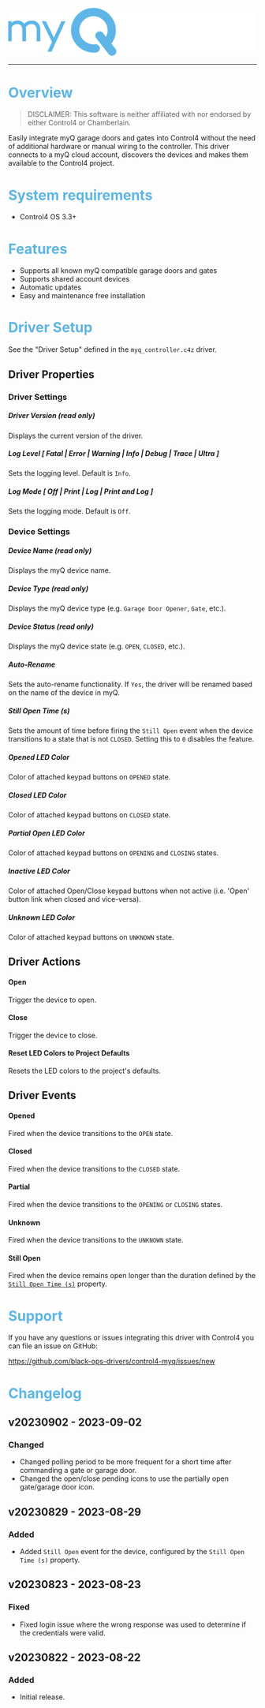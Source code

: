 ![myQ](images/header.png)

---

# <span style="color:#5EB5E6">Overview</span>

> DISCLAIMER: This software is neither affiliated with nor endorsed by either
> Control4 or Chamberlain.

Easily integrate myQ garage doors and gates into Control4 without the need of
additional hardware or manual wiring to the controller. This driver connects to
a myQ cloud account, discovers the devices and makes them available to the
Control4 project.

# <span style="color:#5EB5E6">System requirements</span>

- Control4 OS 3.3+

# <span style="color:#5EB5E6">Features</span>

- Supports all known myQ compatible garage doors and gates
- Supports shared account devices
- Automatic updates
- Easy and maintenance free installation

# <span style="color:#5EB5E6">Driver Setup</span>

See the "Driver Setup" defined in the `myq_controller.c4z` driver.

## Driver Properties

### Driver Settings

##### Driver Version (read only)

Displays the current version of the driver.

##### Log Level [ Fatal | Error | Warning | **_Info_** | Debug | Trace | Ultra ]

Sets the logging level. Default is `Info`.

##### Log Mode [ **_Off_** | Print | Log | Print and Log ]

Sets the logging mode. Default is `Off`.

### Device Settings

##### Device Name (read only)

Displays the myQ device name.

##### Device Type (read only)

Displays the myQ device type (e.g. `Garage Door Opener`, `Gate`, etc.).

##### Device Status (read only)

Displays the myQ device state (e.g. `OPEN`, `CLOSED`, etc.).

##### Auto-Rename

Sets the auto-rename functionality. If `Yes`, the driver will be renamed based
on the name of the device in myQ.

##### Still Open Time (s)

Sets the amount of time before firing the `Still Open` event when the device
transitions to a state that is not `CLOSED`. Setting this to `0` disables the
feature.

##### Opened LED Color

Color of attached keypad buttons on `OPENED` state.

##### Closed LED Color

Color of attached keypad buttons on `CLOSED` state.

##### Partial Open LED Color

Color of attached keypad buttons on `OPENING` and `CLOSING` states.

##### Inactive LED Color

Color of attached Open/Close keypad buttons when not active (i.e. 'Open' button
link when closed and vice-versa).

##### Unknown LED Color

Color of attached keypad buttons on `UNKNOWN` state.

## Driver Actions

#### Open

Trigger the device to open.

#### Close

Trigger the device to close.

#### Reset LED Colors to Project Defaults

Resets the LED colors to the project's defaults.

## Driver Events

#### Opened

Fired when the device transitions to the `OPEN` state.

#### Closed

Fired when the device transitions to the `CLOSED` state.

#### Partial

Fired when the device transitions to the `OPENING` or `CLOSING` states.

#### Unknown

Fired when the device transitions to the `UNKNOWN` state.

#### Still Open

Fired when the device remains open longer than the duration defined by the
[`Still Open Time (s)`](#still-open-time-s) property.

# <span style="color:#5EB5E6">Support</span>

If you have any questions or issues integrating this driver with Control4 you
can file an issue on GitHub:

https://github.com/black-ops-drivers/control4-myq/issues/new

# <span style="color:#5EB5E6">Changelog</span>

[//]: # "## v[Version] - YYY-MM-DD"
[//]: # "### Added"
[//]: # "- Added"
[//]: # "### Fixed"
[//]: # "- Fixed"
[//]: # "### Changed"
[//]: # "- Changed"
[//]: # "### Removed"
[//]: # "- Removed"

## v20230902 - 2023-09-02

### Changed

- Changed polling period to be more frequent for a short time after commanding a
  gate or garage door.
- Changed the open/close pending icons to use the partially open gate/garage
  door icon.

## v20230829 - 2023-08-29

### Added

- Added `Still Open` event for the device, configured by the
  `Still Open Time (s)` property.

## v20230823 - 2023-08-23

### Fixed

- Fixed login issue where the wrong response was used to determine if the
  credentials were valid.

## v20230822 - 2023-08-22

### Added

- Initial release.

